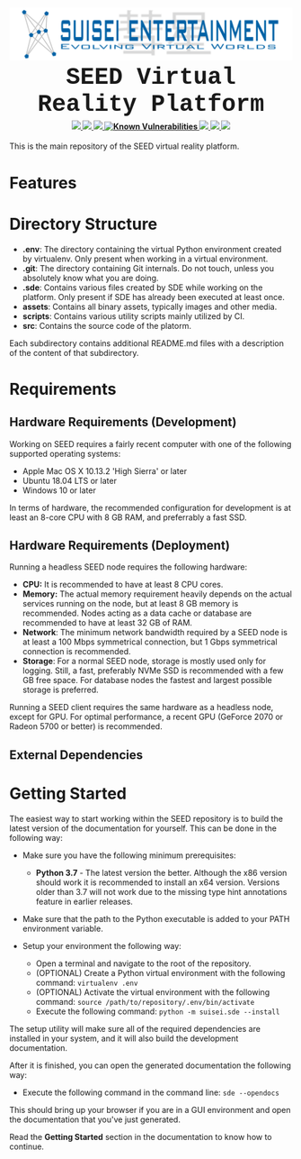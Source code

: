 <h1 align="center">
    <a name="logo" href="https://www.suiseientertainment.com">
        <img src="https://raw.githubusercontent.com/suisei-entertainment/seed/release/assets/suisei_logo_big.png"
             alt="Suisei Entertainment"
             width="1000">
    </a>
    <br>
    <div style="height:80px;font-family:courier;font-size:150%"> SEED Virtual Reality Platform </div>
</h1>

<div align="center">
    <h4>
        <a href="https://travis-ci.org/suisei-entertainment/seed">
            <img src="https://travis-ci.org/suisei-entertainment/seed.svg?branch=development"/>
        </a>
        <a href="https://codeclimate.com/github/suisei-entertainment/seed/test_coverage">
          <img src="https://api.codeclimate.com/v1/badges/f3851432c921cac51934/test_coverage" />
        </a>
        <a href="https://codeclimate.com/github/suisei-entertainment/seed/maintainability">
          <img src="https://api.codeclimate.com/v1/badges/f3851432c921cac51934/maintainability" />
        </a>
        <a href="https://snyk.io/test/github/suisei-entertainment/seed?targetFile=requirements.txt">
          <img src="https://snyk.io/test/github/suisei-entertainment/seed/badge.svg?targetFile=requirements.txt" alt="Known Vulnerabilities" data-canonical-src="https://snyk.io/test/github/suisei-entertainment/seed?targetFile=requirements.txt" style="max-width:100%;">
        </a>
        <a href="https://github.com/suisei-entertainment/stargazers">
            <img src="https://img.shields.io/github/stars/suisei-entertainment/seed.svg?style=plasticr"/>
        </a>
        <a href="href="https://github.com/suisei-entertainment/seed/commits/developmen">
            <img src="https://img.shields.io/github/last-commit/suisei-entertainment/seed.svg?style=plasticr"/>
        </a>
        <a href="href="https://github.com/suisei-entertainment/seed/commits/development">
            <img src="https://img.shields.io/github/license/suisei-entertainment/seed.svg?style=plasticr"/>
        </a>
    </h4>
</div>

This is the main repository of the SEED virtual reality platform.

# Features

# Directory Structure

+ **.env**: The directory containing the virtual Python environment created by
virtualenv. Only present when working in a virtual environment.
+ **.git**: The directory containing Git internals. Do not touch, unless you
absolutely know what you are doing.
+ **.sde**: Contains various files created by SDE while working on the platform. Only present if SDE has already been executed at least once.
+ **assets**: Contains all binary assets, typically images and other media.
+ **scripts**: Contains various utility scripts mainly utilized by CI.
+ **src**: Contains the source code of the platorm.

Each subdirectory contains additional README.md files with a description of
the content of that subdirectory.

# Requirements

## Hardware Requirements (Development)

Working on SEED requires a fairly recent computer with one of
the following supported operating systems:

* Apple Mac OS X 10.13.2 'High Sierra' or later
* Ubuntu 18.04 LTS or later
* Windows 10 or later

In terms of hardware, the recommended configuration for development is at
least an 8-core CPU with 8 GB RAM, and preferrably a fast SSD.

## Hardware Requirements (Deployment)

Running a headless SEED node requires the following hardware:

* **CPU:** It is recommended to have at least 8 CPU cores.
* **Memory:** The actual memory requirement heavily depends on the actual
services running on the node, but at least 8 GB memory is recommended. Nodes
acting as a data cache or database are recommended to have at least 32 GB of
RAM.
* **Network**: The minimum network bandwidth required by a SEED node is at least a 100 Mbps symmetrical connection, but 1 Gbps symmetrical connection is
recommended.
* **Storage**: For a normal SEED node, storage is mostly used only for
logging. Still, a fast, preferably NVMe SSD is recommended with a few GB free
space. For database nodes the fastest and largest possible storage is
preferred.

Running a SEED client requires the same hardware as a headless node, except for GPU. For optimal performance, a recent GPU (GeForce 2070 or Radeon 5700 or
better) is recommended.

## External Dependencies

# Getting Started

The easiest way to start working within the SEED repository is to
build the latest version of the documentation for yourself. This can be done
in the following way:

+ Make sure you have the following minimum prerequisites:
    + **Python 3.7** - The latest version the better. Although the x86 version
                       should work it is recommended to install an x64 version.
                       Versions older than 3.7 will not work due to the missing
                       type hint annotations feature in earlier releases.

+ Make sure that the path to the Python executable is added to your PATH
environment variable.

+ Setup your environment the following way:
    + Open a terminal and navigate to the root of the repository.
    + (OPTIONAL) Create a Python virtual environment with the following
    command: `virtualenv .env`
    + (OPTIONAL) Activate the virtual environment with the following command:
    `source /path/to/repository/.env/bin/activate`
    + Execute the following command: `python -m suisei.sde --install`

The setup utility will make sure all of the required dependencies are
installed in your system, and it will also build the development documentation.

After it is finished, you can open the generated documentation
the following way:

  + Execute the following command in the command line:
        `sde --opendocs`

This should bring up your browser if you are in a GUI environment and open the
documentation that you've just generated.

Read the **Getting Started** section in the documentation to know how to
continue.

